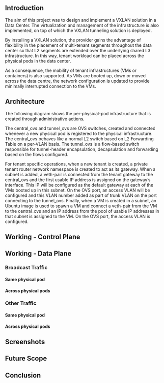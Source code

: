## Introduction

The aim of this project was to design and implement a VXLAN solution in a Data Center. The virtualization and management of the infrastructure is also implemented, on top of which the VXLAN tunneling solution is deployed. 

By installing a VXLAN solution, the provider gains the advantage of flexibility in the placement of multi-tenant segments throughout the data center so that L2 segments are extended over the underlying shared L3 infrastructure. In this way, tenant workload can be placed across the physical pods in the data center. 

As a consequence, the mobility of tenant infrastructures (VMs or containers) is also supported. As VMs are booted up, down or moved across the data centre, the network configuration is updated to provide minimally interrupted connection to the VMs.

## Architecture

The following diagram shows the per-physical-pod infrastructure that is created through administrative actions. 



The central_ovs and tunnel_ovs are OVS switches, created and connected whenever a new physical pod is registered to the physical infrastructure. The central_ovs behaves like a normal L2 switch based on L2 Forwarding Table on a per-VLAN basis. The tunnel_ovs is a flow-based switch responsible for tunnel-header encapsulation, decapsulation and forwarding based on the flows configured.

For tenant specific operations, when a new tenant is created, a private tenant router network namespace is created to act as its gateway. When a subnet is added, a veth-pair is connected from the tenant gateway to the central_ovs and the first usable IP address is assigned on the gateway’s interface. This IP will be configured as the default gateway at each of the VMs booted up in this subnet. On the OVS port, an access VLAN will be configured and this VLAN number added as part of trunk VLAN on the port connecting to the tunnel_ovs. Finally, when a VM is created in a subnet, an Ubuntu image is used to spawn a VM and connect a veth-pair from the VM to the central_ovs and an IP address from the pool of usable IP addresses in that subnet is assigned to the VM. On the OVS port, the access VLAN is configured.

## Working - Control Plane 



## Working - Data Plane
### Broadcast Traffic
#### Same physical pod



#### Across physical pods



### Other Traffic
#### Same physical pod



#### Across physical pods



## Screenshots



## Future Scope



## Conclusion
